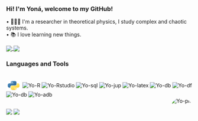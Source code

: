 ### Hi! I'm Yoná, welcome to my GitHub! 

• 👩🏻‍🔬 I'm a researcher in theoretical physics, I study complex and chaotic systems. <br />
• 📚 I love learning new things.  <br />



<div align="left">
  <a href="https://github.com/yonahirakawa">
     <img height="160em" align="center" src="https://github-readme-stats.vercel.app/api?username=yonahirakawa&show_icons=true&theme=radical&include_all_commits=true&count_private=true" />
     <img height="130em" align="center" src="https://github-readme-stats.anuraghazra1.vercel.app/api/top-langs/?username=yonahirakawa&layout=compact&theme=radical" />
  </a>
</div>
  
 ### Languages and Tools

<div style="display: inline_block"><br>
  <img align="center" alt="Yo-Python" height="30" width="40" src="https://raw.githubusercontent.com/devicons/devicon/master/icons/python/python-original.svg">
  <img align="center" alt="Yo-R" height="30" width="40" src="https://cdn.jsdelivr.net/gh/devicons/devicon/icons/r/r-original.svg">
  <img align="center" alt="Yo-Rstudio" height="30" width="40" src="https://cdn.jsdelivr.net/gh/devicons/devicon/icons/rstudio/rstudio-original.svg" />
  <img align="center" alt="Yo-sql" height="30" width="40" src="https://cdn.jsdelivr.net/gh/devicons/devicon/icons/microsoftsqlserver/microsoftsqlserver-plain-wordmark.svg" />
  <img align="center" alt="Yo-jup" height="30" width="40" src="https://cdn.jsdelivr.net/gh/devicons/devicon/icons/jupyter/jupyter-original-wordmark.svg" />
  <img align="center" alt="Yo-latex" height="30" width="40" src="https://cdn.jsdelivr.net/gh/devicons/devicon/icons/latex/latex-original.svg" />
  <img align="center" alt="Yo-db" height="40" width="40" src="https://img.icons8.com/color/344/azure-1.png" /> 
  <img align="center" alt="Yo-df" height="30" width="40" src="http://code.benco.io/icon-collection/azure-icons/Data-Factory.svg" />
  <img align="center" alt="Yo-db" height="30" width="40" src="http://code.benco.io/icon-collection/azure-icons/SQL-Database.svg" /> 
  <img align="center" alt="Yo-adb" height="30" width="40" src="https://cdn.icon-icons.com/icons2/2699/PNG/512/databricks_logo_icon_170295.png" /> 
   
</div>
  
  <div align="right">
   <img align="right" alt="Yo-pic" height="150" style="border-radius:50px;" src="https://cdn.discordapp.com/attachments/905616949684346942/905623492148473876/picasion.com_43481b1c2888362df6bf771af63579a9.gif">
  </div>
  
  
  ## 

  
<div> 
  <a href = "mailto:hirakawayona@gmail.com"><img src="https://img.shields.io/badge/-Gmail-%23333?style=for-the-badge&logo=gmail&logoColor=white" target="_blank"></a>
  <a href="https://www.linkedin.com/in/yona-hirakawa" target="_blank"><img src="https://img.shields.io/badge/-LinkedIn-%230077B5?style=for-the-badge&logo=linkedin&logoColor=white" target="_blank"></a> 
 
</div>
